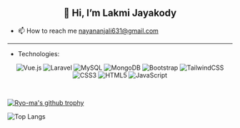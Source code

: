 <h2 align="center">👋 Hi, I’m Lakmi Jayakody</h2>

- 📫 How to reach me nayananjali631@gmail.com

<hr/>

- Technologies:
<div align='center'>
  
![Vue.js](https://img.shields.io/badge/vuejs-%2335495e.svg?style=for-the-badge&logo=vuedotjs&logoColor=%234FC08D)
![Laravel](https://img.shields.io/badge/laravel-%23FF2D20.svg?style=for-the-badge&logo=laravel&logoColor=white)
![MySQL](https://img.shields.io/badge/mysql-%2300f.svg?style=for-the-badge&logo=mysql&logoColor=white)
![MongoDB](https://img.shields.io/badge/MongoDB-%234ea94b.svg?style=for-the-badge&logo=mongodb&logoColor=white)
![Bootstrap](https://img.shields.io/badge/bootstrap-%23563D7C.svg?style=for-the-badge&logo=bootstrap&logoColor=white)
![TailwindCSS](https://img.shields.io/badge/tailwindcss-%2338B2AC.svg?style=for-the-badge&logo=tailwind-css&logoColor=white)
![CSS3](https://img.shields.io/badge/css3-%231572B6.svg?style=for-the-badge&logo=css3&logoColor=white)
![HTML5](https://img.shields.io/badge/html5-%23E34F26.svg?style=for-the-badge&logo=html5&logoColor=white)
![JavaScript](https://img.shields.io/badge/javascript-%23323330.svg?style=for-the-badge&logo=javascript&logoColor=%23F7DF1E)
</div>
<br/>
<!---
- Connect with me:

<br/>
--->

[![Ryo-ma's github trophy](https://github-profile-trophy.vercel.app/?username=anjali678&row=1)](https://github.com/ryo-ma/github-profile-trophy)


<!---status--->
![Top Langs](https://github-readme-stats.vercel.app/api/top-langs/?username=anjali678&layout=compact)

<!---
[![DenverCoder1's github streak](https://github-readme-streak-stats.herokuapp.com/?user=anjali678&theme=blue-green)](https://github.com/DenverCoder1/github-readme-streak-stats)
--->

<!---
![Anurag's GitHub stats](https://github-readme-stats.vercel.app/api?username=anjali678&show_icons=true&theme=radical)
--->

<!---
![](https://komarev.com/ghpvc/?username=anjali678&color=dc143c)
--->

<!---
- 👀 I’m interested in ...
- 🌱 I’m currently learning ...
- 💞️ I’m looking to collaborate on ...
- 📫 How to reach me ...
--->

<!---
anjali678/anjali678 is a ✨ special ✨ repository because its `README.md` (this file) appears on your GitHub profile.
You can click the Preview link to take a look at your changes.
--->
